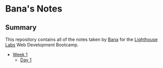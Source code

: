 # Bana's Notes
## Summary 

This repository contains all of the notes taken by [Bana](https://github.com/BanaBatshon) for the [Lighthouse Labs](https://lighthouselabs.ca/) Web Development Bootcamp.

* [Week 1](/Week_1)
  * [Day 1](/Week_1/Day_1)